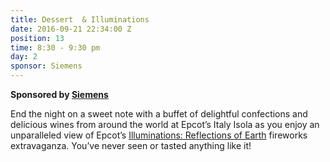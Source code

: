 ```yaml
---
title: Dessert  & Illuminations
date: 2016-09-21 22:34:00 Z
position: 13
time: 8:30 - 9:30 pm
day: 2
sponsor: Siemens
---
```


**Sponsored by [Siemens](https://www.siemens.com/us/en/home.html)**

End the night on a sweet note with a buffet of delightful confections and delicious wines from around the world at Epcot’s Italy Isola as you enjoy an unparalleled view of Epcot’s [Illuminations: Reflections of Earth](https://disneyworld.disney.go.com/entertainment/epcot/illuminations-reflections-of-earth/) fireworks extravaganza. You’ve never seen or tasted anything like it!
